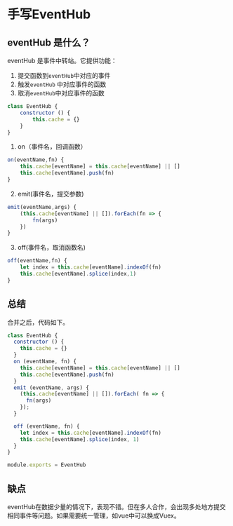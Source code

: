 # 手写EventHub

## eventHub 是什么？

eventHub 是事件中转站。它提供功能：

1. 提交函数到`eventHub`中对应的事件
2. 触发`eventHub` 中对应事件的函数
3. 取消`eventHub`中对应事件的函数



```js
class EventHub {
    constructor () {
        this.cache = {}
    }
}
```

1. on（事件名，回调函数）

```js
on(eventName,fn) {
    this.cache[eventName] = this.cache[eventName] || []
    this.cache[eventName].push(fn)
}
```

2. emit(事件名，提交参数)

```js
emit(eventName,args) {
    (this.cache[eventName] || []).forEach(fn => {
        fn(args)
    })
}
```

3. off(事件名，取消函数名)

```js
off(eventName,fn) {
    let index = this.cache[eventName].indexOf(fn)
    this.cache[eventName].splice(index,1)
}
```



## 总结

合并之后，代码如下。

```js
class EventHub {
  constructor () {
    this.cache = {}
  }
  on (eventName, fn) {
    this.cache[eventName] = this.cache[eventName] || []
    this.cache[eventName].push(fn)
  }
  emit (eventName, args) { 
    (this.cache[eventName] || []).forEach( fn => {
      fn(args)
    });
  }

  off (eventName, fn) {
    let index = this.cache[eventName].indexOf(fn)
    this.cache[eventName].splice(index, 1)
  }
}

module.exports = EventHub

```



## 缺点

eventHub在数据少量的情况下，表现不错。但在多人合作，会出现多处地方提交相同事件等问题。如果需要统一管理，如vue中可以换成Vuex。